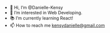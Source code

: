 - 👻 Hi, I’m @Danielle-Kensy
- 🥳 I’m interested in Web Developing.
- 📚 I’m currently learning React!
- 📫 How to reach me kensydanielle@gmail.com

